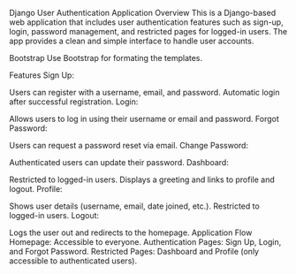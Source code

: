 Django User Authentication Application
Overview
This is a Django-based web application that includes user authentication features such as sign-up, login, password management, and restricted pages for logged-in users. The app provides a clean and simple interface to handle user accounts.

Bootstrap
Use Bootstrap for formating the templates.

Features
Sign Up:

Users can register with a username, email, and password.
Automatic login after successful registration.
Login:

Allows users to log in using their username or email and password.
Forgot Password:

Users can request a password reset via email.
Change Password:

Authenticated users can update their password.
Dashboard:

Restricted to logged-in users. Displays a greeting and links to profile and logout.
Profile:

Shows user details (username, email, date joined, etc.). Restricted to logged-in users.
Logout:

Logs the user out and redirects to the homepage.
Application Flow
Homepage:
Accessible to everyone.
Authentication Pages:
Sign Up, Login, and Forgot Password.
Restricted Pages:
Dashboard and Profile (only accessible to authenticated users).
